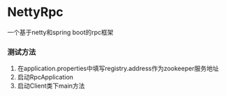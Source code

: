 # NettyRpc
一个基于netty和spring boot的rpc框架

### 测试方法
1. 在application.properties中填写registry.address作为zookeeper服务地址
2. 启动RpcApplication
3. 启动Client类下main方法
